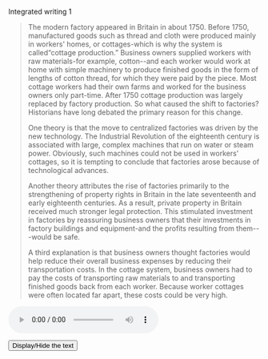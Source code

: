 Integrated writing 1

> The modern factory appeared in  Britain in about 1750. Before 1750, manufactured goods such as thread  and cloth were produced mainly in workers' homes, or cottages-which is  why the system is called“cottage production.” Business owners supplied  workers with raw materials-for example, cotton--and each worker would  work at home with simple machinery to produce finished goods in the form of lengths of cotton thread, for which they were paid by the piece.  Most cottage workers had their own farms and worked for the  business owners only part-time. After 1750 cottage production was  largely replaced by factory production. So what caused the shift to  factories? Historians have long debated the primary reason for this  change.
>
> One theory is that the move to centralized  factories was driven by the new technology. The Industrial Revolution of the eighteenth century is associated with large, complex machines that  run on water or steam power. Obviously, such machines could not be used  in workers' cottages, so it is tempting to conclude that factories arose because of technological advances.
>
> Another theory  attributes the rise of factories primarily to the strengthening of  property rights in Britain in the late seventeenth and early eighteenth  centuries. As a result, private property in Britain received much  stronger legal protection. This stimulated investment in factories by  reassuring business owners that their investments in factory buildings  and equipment-and the profits resulting from them---would be safe.
>
> A third explanation is that business owners thought factories would help  reduce their overall business expenses by reducing their transportation  costs. In the cottage system, business owners had to pay the costs of  transporting raw materials to and transporting finished goods back from  each worker. Because worker cottages were often located far apart, these costs could be very high.

<audio controls>   <source src="https://geruixu.github.io/knowledgebase/English evolve/writing/真题74 shift to factories system.WAV" type="audio/mpeg">   Your browser does not support the audio tag. </audio>

<button onclick="toggleText()">Display/Hide the text</button>

<div id="hiddenText" style="display:none;">     Now, listen to part of a lecture on the topic you just read about. You just read three possible explanations for the shift from cottage production to factory production. However, none of the factors these theories focus on can be the primary reason for the rise of factories. First, early factories were simply places where many workers worked together in an organized Not places that used complex machines. That came much later. Workers in early factories used the same equipment as the cottage workers.In fact, early factories began to dominate production long before the famous inventions like the steam engine were even developed. Technology cannot have caused the move away from cottage production.Second, property rights.Sure, Britain's strong property rights were favorable to the development of the factory system, but this wasn't enough in itself to account for the rise of factories.If it were, the factory system would have developed in other places too.For example, Holland, the Dutch Republic, was another place that property owners enjoyed strong legal protections, but no factory system developed there.So more is needed for the development of a factory system than just strong property laws. Okay, so what about the idea that business owners wanted to reduce the costs of doing business? Well, it's true that the factory system reduced transportation costs. However, it didn't necessarily reduce the overall costs of running a business. You also have to look at business expenses that increased with the factory system. Factories are expensive to build and operate, and factory workers, unlike cottage workers, need to be supervised, so you need to hire and pay supervisors. So it seems unlikely that the desire to reduce business expenses led to the emergence of the factory system. </div>

<script>
function toggleText() {
    var x = document.getElementById("hiddenText");
    if (x.style.display === "none") {
        x.style.display = "block";
    } else {
        x.style.display = "none";
    }
}
</script>
